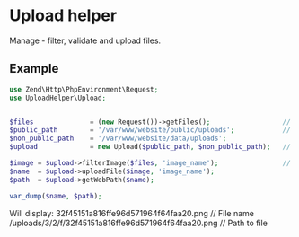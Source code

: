 # Upload helper

Manage - filter, validate and upload files.

## Example

```php
use Zend\Http\PhpEnvironment\Request;
use UploadHelper\Upload;


$files              = (new Request())->getFiles();                  // Return all fimes from $_FILE
$public_path        = '/var/www/website/public/uploads';            // better read it from config
$non_public_path    = '/var/www/website/data/uploads';
$upload             = new Upload($public_path, $non_public_path);   // Build upload object

$image = $upload->filterImage($files, 'image_name');                // image_name is the name from HTML form file input
$name  = $upload->uploadFile($image, 'image_name');
$path  = $upload->getWebPath($name);

var_dump($name, $path);
```

Will display:
32f45151a816ffe96d571964f64faa20.png                    // File name
/uploads/3/2/f/32f45151a816ffe96d571964f64faa20.png     // Path to file